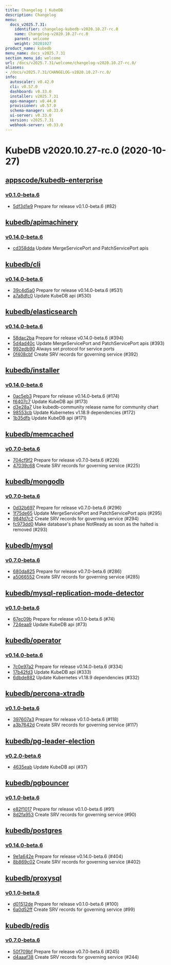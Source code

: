 ```yaml
---
title: Changelog | KubeDB
description: Changelog
menu:
  docs_v2025.7.31:
    identifier: changelog-kubedb-v2020.10.27-rc.0
    name: Changelog-v2020.10.27-rc.0
    parent: welcome
    weight: 20201027
product_name: kubedb
menu_name: docs_v2025.7.31
section_menu_id: welcome
url: /docs/v2025.7.31/welcome/changelog-v2020.10.27-rc.0/
aliases:
- /docs/v2025.7.31/CHANGELOG-v2020.10.27-rc.0/
info:
  autoscaler: v0.42.0
  cli: v0.57.0
  dashboard: v0.33.0
  installer: v2025.7.31
  ops-manager: v0.44.0
  provisioner: v0.57.0
  schema-manager: v0.33.0
  ui-server: v0.33.0
  version: v2025.7.31
  webhook-server: v0.33.0
---
```


# KubeDB v2020.10.27-rc.0 (2020-10-27)


## [appscode/kubedb-enterprise](https://github.com/appscode/kubedb-enterprise)

### [v0.1.0-beta.6](https://github.com/appscode/kubedb-enterprise/releases/tag/v0.1.0-beta.6)

- [5df3d1e9](https://github.com/appscode/kubedb-enterprise/commit/5df3d1e9) Prepare for release v0.1.0-beta.6 (#82)



## [kubedb/apimachinery](https://github.com/kubedb/apimachinery)

### [v0.14.0-beta.6](https://github.com/kubedb/apimachinery/releases/tag/v0.14.0-beta.6)

- [cd358dda](https://github.com/kubedb/apimachinery/commit/cd358dda) Update MergeServicePort and PatchServicePort apis



## [kubedb/cli](https://github.com/kubedb/cli)

### [v0.14.0-beta.6](https://github.com/kubedb/cli/releases/tag/v0.14.0-beta.6)

- [39c4d5a0](https://github.com/kubedb/cli/commit/39c4d5a0) Prepare for release v0.14.0-beta.6 (#531)
- [a7a8dfc0](https://github.com/kubedb/cli/commit/a7a8dfc0) Update KubeDB api (#530)



## [kubedb/elasticsearch](https://github.com/kubedb/elasticsearch)

### [v0.14.0-beta.6](https://github.com/kubedb/elasticsearch/releases/tag/v0.14.0-beta.6)

- [58dac2ba](https://github.com/kubedb/elasticsearch/commit/58dac2ba) Prepare for release v0.14.0-beta.6 (#394)
- [5d4ad40c](https://github.com/kubedb/elasticsearch/commit/5d4ad40c) Update MergeServicePort and PatchServicePort apis (#393)
- [992edb90](https://github.com/kubedb/elasticsearch/commit/992edb90) Always set protocol for service ports
- [0f408cbf](https://github.com/kubedb/elasticsearch/commit/0f408cbf) Create SRV records for governing service (#392)



## [kubedb/installer](https://github.com/kubedb/installer)

### [v0.14.0-beta.6](https://github.com/kubedb/installer/releases/tag/v0.14.0-beta.6)

- [0ac5eb3](https://github.com/kubedb/installer/commit/0ac5eb3) Prepare for release v0.14.0-beta.6 (#174)
- [f6407c7](https://github.com/kubedb/installer/commit/f6407c7) Update KubeDB api (#173)
- [d3e28a7](https://github.com/kubedb/installer/commit/d3e28a7) Use kubedb-community release name for community chart
- [98553cb](https://github.com/kubedb/installer/commit/98553cb) Update Kubernetes v1.18.9 dependencies (#172)
- [1b35dfb](https://github.com/kubedb/installer/commit/1b35dfb) Update KubeDB api (#171)



## [kubedb/memcached](https://github.com/kubedb/memcached)

### [v0.7.0-beta.6](https://github.com/kubedb/memcached/releases/tag/v0.7.0-beta.6)

- [704cf9f2](https://github.com/kubedb/memcached/commit/704cf9f2) Prepare for release v0.7.0-beta.6 (#226)
- [47039c68](https://github.com/kubedb/memcached/commit/47039c68) Create SRV records for governing service (#225)



## [kubedb/mongodb](https://github.com/kubedb/mongodb)

### [v0.7.0-beta.6](https://github.com/kubedb/mongodb/releases/tag/v0.7.0-beta.6)

- [0d32b697](https://github.com/kubedb/mongodb/commit/0d32b697) Prepare for release v0.7.0-beta.6 (#296)
- [1f75de65](https://github.com/kubedb/mongodb/commit/1f75de65) Update MergeServicePort and PatchServicePort apis (#295)
- [984fd7c2](https://github.com/kubedb/mongodb/commit/984fd7c2) Create SRV records for governing service (#294)
- [fc973dd0](https://github.com/kubedb/mongodb/commit/fc973dd0) Make database's phase NotReady as soon as the halted is removed (#293)



## [kubedb/mysql](https://github.com/kubedb/mysql)

### [v0.7.0-beta.6](https://github.com/kubedb/mysql/releases/tag/v0.7.0-beta.6)

- [680da825](https://github.com/kubedb/mysql/commit/680da825) Prepare for release v0.7.0-beta.6 (#286)
- [a5066552](https://github.com/kubedb/mysql/commit/a5066552) Create SRV records for governing service (#285)



## [kubedb/mysql-replication-mode-detector](https://github.com/kubedb/mysql-replication-mode-detector)

### [v0.1.0-beta.6](https://github.com/kubedb/mysql-replication-mode-detector/releases/tag/v0.1.0-beta.6)

- [67ec09b](https://github.com/kubedb/mysql-replication-mode-detector/commit/67ec09b) Prepare for release v0.1.0-beta.6 (#74)
- [724eaa9](https://github.com/kubedb/mysql-replication-mode-detector/commit/724eaa9) Update KubeDB api (#73)



## [kubedb/operator](https://github.com/kubedb/operator)

### [v0.14.0-beta.6](https://github.com/kubedb/operator/releases/tag/v0.14.0-beta.6)

- [7c0e97a2](https://github.com/kubedb/operator/commit/7c0e97a2) Prepare for release v0.14.0-beta.6 (#334)
- [17b42fd3](https://github.com/kubedb/operator/commit/17b42fd3) Update KubeDB api (#333)
- [6dbde882](https://github.com/kubedb/operator/commit/6dbde882) Update Kubernetes v1.18.9 dependencies (#332)



## [kubedb/percona-xtradb](https://github.com/kubedb/percona-xtradb)

### [v0.1.0-beta.6](https://github.com/kubedb/percona-xtradb/releases/tag/v0.1.0-beta.6)

- [397607a3](https://github.com/kubedb/percona-xtradb/commit/397607a3) Prepare for release v0.1.0-beta.6 (#118)
- [a3b7642d](https://github.com/kubedb/percona-xtradb/commit/a3b7642d) Create SRV records for governing service (#117)



## [kubedb/pg-leader-election](https://github.com/kubedb/pg-leader-election)

### [v0.2.0-beta.6](https://github.com/kubedb/pg-leader-election/releases/tag/v0.2.0-beta.6)

- [4635eab](https://github.com/kubedb/pg-leader-election/commit/4635eab) Update KubeDB api (#37)



## [kubedb/pgbouncer](https://github.com/kubedb/pgbouncer)

### [v0.1.0-beta.6](https://github.com/kubedb/pgbouncer/releases/tag/v0.1.0-beta.6)

- [e82f1017](https://github.com/kubedb/pgbouncer/commit/e82f1017) Prepare for release v0.1.0-beta.6 (#91)
- [8d2fa953](https://github.com/kubedb/pgbouncer/commit/8d2fa953) Create SRV records for governing service (#90)



## [kubedb/postgres](https://github.com/kubedb/postgres)

### [v0.14.0-beta.6](https://github.com/kubedb/postgres/releases/tag/v0.14.0-beta.6)

- [9e1a642e](https://github.com/kubedb/postgres/commit/9e1a642e) Prepare for release v0.14.0-beta.6 (#404)
- [8b869c02](https://github.com/kubedb/postgres/commit/8b869c02) Create SRV records for governing service (#402)



## [kubedb/proxysql](https://github.com/kubedb/proxysql)

### [v0.1.0-beta.6](https://github.com/kubedb/proxysql/releases/tag/v0.1.0-beta.6)

- [d01512de](https://github.com/kubedb/proxysql/commit/d01512de) Prepare for release v0.1.0-beta.6 (#100)
- [6a0d52ff](https://github.com/kubedb/proxysql/commit/6a0d52ff) Create SRV records for governing service (#99)



## [kubedb/redis](https://github.com/kubedb/redis)

### [v0.7.0-beta.6](https://github.com/kubedb/redis/releases/tag/v0.7.0-beta.6)

- [50f709bf](https://github.com/kubedb/redis/commit/50f709bf) Prepare for release v0.7.0-beta.6 (#245)
- [d4aaaf38](https://github.com/kubedb/redis/commit/d4aaaf38) Create SRV records for governing service (#244)




